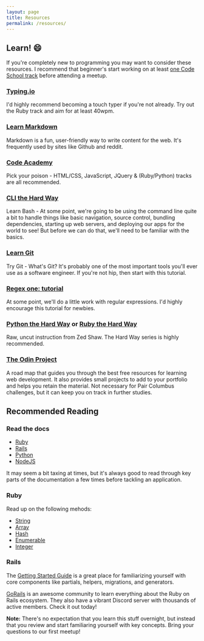 ```yaml
---
layout: page
title: Resources
permalink: /resources/
---
```


## Learn! :smile:
If you're completely new to programming you may want to consider these resources. I recommend that beginner's start working on at least [one Code School track](https://www.codecademy.com/learn) before attending a meetup.

### [Typing.io](https://typing.io/)
I'd highly recommend becoming a touch typer if you're not already. Try out the Ruby track and aim for at least 40wpm.

### [Learn Markdown](http://markdowntutorial.com/)
Markdown is a fun, user-friendly way to write content for the web. It's frequently used by sites like Github and reddit.

### [Code Academy](http://www.codecademy.com/learn)
Pick your poison - HTML/CSS, JavaScript, JQuery & (Ruby/Python) tracks are all recommended.

### [CLI the Hard Way](http://cli.learncodethehardway.org/book/)
Learn Bash - At some point, we're going to be using the command line quite a bit to handle things like basic navigation, source control, bundling dependencies, starting up web servers, and deploying our apps for the world to see! But before we can do that, we'll need to be familiar with the basics.

### [Learn Git](https://try.github.io/levels/1/challenges/1)
Try Git - What's Git? It's probably one of the most important tools you'll ever use as a software engineer. If you're not hip, then start with this tutorial.

### [Regex one: tutorial](http://regexone.com/)
At some point, we'll do a little work with regular expressions. I'd highly encourage this tutorial for newbies.

### [Python the Hard Way](http://learnpythonthehardway.org/book/) or [Ruby the Hard Way](http://learnrubythehardway.org/book/)
Raw, uncut instruction from Zed Shaw. The Hard Way series is highly recommended.

### [The Odin Project](http://www.theodinproject.com)
A road map that guides you through the best free resources for learning web development. It also provides small projects to add to your portfolio and helps you retain the material. Not necessary for Pair Columbus challenges, but it can keep you on track in further studies.

## Recommended Reading

### Read the docs
- [Ruby](http://ruby-doc.org/)
- [Rails](http://guides.rubyonrails.org/)
- [Python](https://docs.python.org/2/)
- [NodeJS](https://nodejs.org/api/)

It may seem a bit taxing at times, but it's always good to read through key parts of the documentation a few times before tackling an application.

### Ruby
Read up on the following mehods:

- [String](http://ruby-doc.org/core-2.1.2/String.html)
- [Array](http://ruby-doc.org/core-2.1.2/Array.html)
- [Hash](http://ruby-doc.org/core-2.1.2/Hash.html)
- [Enumerable](http://ruby-doc.org/core-2.1.2/Enumerable.html)
- [Integer](http://ruby-doc.org/core-2.1.2/Integer.html)

### Rails
The [Getting Started Guide](http://guides.rubyonrails.org/getting_started.html) is a great place for familiarizing yourself with core components like partials, helpers, migrations, and generators.

[GoRails](https://gorails.com/episodes) is an awesome community to learn everything about the Ruby on Rails ecosystem. They also have a vibrant Discord server with thousands of active members. Check it out today!

__Note:__ There's no expectation that you learn this stuff overnight, but instead that you review and start familiaring yourself with key concepts. Bring your questions to our first meetup!
